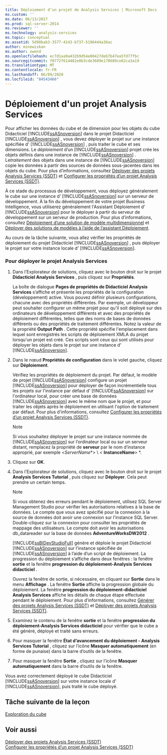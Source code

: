 ```yaml
---
title: Déploiement d’un projet de Analysis Services | Microsoft Docs
ms.custom: ''
ms.date: 06/13/2017
ms.prod: sql-server-2014
ms.reviewer: ''
ms.technology: analysis-services
ms.topic: conceptual
ms.assetid: 5d98bab3-3577-4143-b737-5196444a36ac
author: minewiskan
ms.author: owend
ms.openlocfilehash: ec7d1aa9a432b9d54e00427deb7b47ea5fd77fbc
ms.sourcegitcommit: f0772f614482e0b3cde3609e178689ce62ca3a19
ms.translationtype: MT
ms.contentlocale: fr-FR
ms.lasthandoff: 06/09/2020
ms.locfileid: "84543466"
---
```

# <a name="deploying-an-analysis-services-project"></a>Déploiement d'un projet Analysis Services
  Pour afficher les données du cube et de dimension pour les objets du cube Didacticiel [!INCLUDE[ssASnoversion](../includes/ssasnoversion-md.md)] dans le projet Didacticiel [!INCLUDE[ssASnoversion](../includes/ssasnoversion-md.md)] , vous devez déployer le projet sur une instance spécifiée d' [!INCLUDE[ssASnoversion](../includes/ssasnoversion-md.md)] , puis traiter le cube et ses dimensions. Le *déploiement* d’un [!INCLUDE[ssASnoversion](../includes/ssasnoversion-md.md)] projet crée les objets définis dans une instance de [!INCLUDE[ssASnoversion](../includes/ssasnoversion-md.md)] . Le*traitement* des objets dans une instance de [!INCLUDE[ssASnoversion](../includes/ssasnoversion-md.md)] copie les données à partir des sources de données sous-jacentes dans les objets du cube. Pour plus d’informations, consultez [Déployer des projets Analysis Services &#40;SSDT&#41;](multidimensional-models/deploy-analysis-services-projects-ssdt.md) et [Configurer les propriétés d’un projet Analysis Services &#40;SSDT&#41;](multidimensional-models/configure-analysis-services-project-properties-ssdt.md).  
  
 À ce stade du processus de développement, vous déployez généralement le cube sur une instance d' [!INCLUDE[ssASnoversion](../includes/ssasnoversion-md.md)] sur un serveur de développement. À la fin du développement de votre projet Business Intelligence, vous utiliserez généralement l'Assistant Déploiement d' [!INCLUDE[ssASnoversion](../includes/ssasnoversion-md.md)] pour le déployer à partir du serveur de développement sur un serveur de production. Pour plus d’informations, consultez [Déploiement d’une solution de modèle multidimensionnel](multidimensional-models/multidimensional-model-solution-deployment.md) et [Déployer des solutions de modèles à l’aide de l’assistant Déploiement](multidimensional-models/deploy-model-solutions-using-the-deployment-wizard.md).  
  
 Au cours de la tâche suivante, vous allez vérifier les propriétés de déploiement du projet Didacticiel [!INCLUDE[ssASnoversion](../includes/ssasnoversion-md.md)] , puis déployer le projet sur votre instance locale d' [!INCLUDE[ssASnoversion](../includes/ssasnoversion-md.md)].  
  
### <a name="to-deploy-the-analysis-services-project"></a>Pour déployer le projet Analysis Services  
  
1.  Dans l’Explorateur de solutions, cliquez avec le bouton droit sur le projet **Didacticiel Analysis Services** , puis cliquez sur **Propriétés**.  
  
     La boîte de dialogue **Pages de propriétés de Didacticiel Analysis Services** s’affiche et présente les propriétés de la configuration (développement) active. Vous pouvez définir plusieurs configurations, chacune avec des propriétés différentes. Par exemple, un développeur peut souhaiter configurer un même projet pour qu'il soit déployé sur des ordinateurs de développement différents et avec des propriétés de déploiement différentes, telles que des noms de bases de données différents ou des propriétés de traitement différentes. Notez la valeur de la propriété **Output Path** . Cette propriété spécifie l'emplacement dans lequel sont enregistrés les scripts de déploiement XMLA du projet lorsqu'un projet est créé. Ces scripts sont ceux qui sont utilisés pour déployer les objets dans le projet sur une instance d' [!INCLUDE[ssASnoversion](../includes/ssasnoversion-md.md)].  
  
2.  Dans le nœud **Propriétés de configuration** dans le volet gauche, cliquez sur **Déploiement**.  
  
     Vérifiez les propriétés de déploiement du projet. Par défaut, le modèle de projet [!INCLUDE[ssASnoversion](../includes/ssasnoversion-md.md)] configure un projet [!INCLUDE[ssASnoversion](../includes/ssasnoversion-md.md)] pour déployer de façon incrémentielle tous les projets sur l'instance par défaut d' [!INCLUDE[ssASnoversion](../includes/ssasnoversion-md.md)] sur l'ordinateur local, pour créer une base de données [!INCLUDE[ssASnoversion](../includes/ssasnoversion-md.md)] avec le même nom que le projet, et pour traiter les objets après le déploiement en utilisant l'option de traitement par défaut. Pour plus d’informations, consultez [Configurer les propriétés d’un projet Analysis Services &#40;SSDT&#41;](multidimensional-models/configure-analysis-services-project-properties-ssdt.md).  
  
    > [!NOTE]  
    >  Si vous souhaitez déployer le projet sur une instance nommée de [!INCLUDE[ssASnoversion](../includes/ssasnoversion-md.md)] sur l’ordinateur local ou sur un serveur distant, remplacez la propriété de **serveur** par le nom d’instance approprié, par exemple \<*ServerName**> \\ < **InstanceName**> *.  
  
3.  Cliquez sur **OK**.  
  
4.  Dans l’Explorateur de solutions, cliquez avec le bouton droit sur le projet **Analysis Services Tutorial** , puis cliquez sur **Déployer**. Cela peut prendre un certain temps.  
  
    > [!NOTE]  
    >  Si vous obtenez des erreurs pendant le déploiement, utilisez SQL Server Management Studio pour vérifier les autorisations relatives à la base de données. Le compte que vous avez spécifié pour la connexion à la source de données doit avoir une connexion sur l'instance SQL Server. Double-cliquez sur la connexion pour consulter les propriétés de mappage des utilisateurs. Le compte doit avoir les autorisations db_datareader sur la base de données **AdventureWorksDW2012** .  
  
     [!INCLUDE[ssBIDevStudioFull](../includes/ssbidevstudiofull-md.md)] génère et déploie le projet Didacticiel [!INCLUDE[ssASnoversion](../includes/ssasnoversion-md.md)] sur l’instance spécifiée de [!INCLUDE[ssASnoversion](../includes/ssasnoversion-md.md)] à l’aide d’un script de déploiement. La progression du déploiement s’affiche dans deux fenêtres : la fenêtre **sortie** et la fenêtre **progression du déploiement-Analysis Services didacticiel** .  
  
     Ouvrez la fenêtre de sortie, si nécessaire, en cliquant sur **Sortie** dans le menu **Affichage** . La fenêtre **Sortie** affiche la progression globale du déploiement. La fenêtre **progression du déploiement-didacticiel Analysis Services** affiche les détails de chaque étape effectuée pendant le déploiement. Pour plus d’informations, consultez [Générer des projets Analysis Services &#40;SSDT&#41;](multidimensional-models/build-analysis-services-projects-ssdt.md) et [Déployer des projets Analysis Services &#40;SSDT&#41;](multidimensional-models/deploy-analysis-services-projects-ssdt.md).  
  
5.  Examinez le contenu de la fenêtre **sortie** et la fenêtre **progression du déploiement-Analysis Services didacticiel** pour vérifier que le cube a été généré, déployé et traité sans erreurs.  
  
6.  Pour masquer la fenêtre **État d’avancement du déploiement - Analysis Services Tutorial** , cliquez sur l’icône **Masquer automatiquement** (en forme de punaise) dans la barre d’outils de la fenêtre.  
  
7.  Pour masquer la fenêtre **Sortie** , cliquez sur l’icône **Masquer automatiquement** dans la barre d’outils de la fenêtre.  
  
 Vous avez correctement déployé le cube Didacticiel [!INCLUDE[ssASnoversion](../includes/ssasnoversion-md.md)] sur votre instance locale d' [!INCLUDE[ssASnoversion](../includes/ssasnoversion-md.md)], puis traité le cube déployé.  
  
## <a name="next-task-in-lesson"></a>Tâche suivante de la leçon  
 [Exploration du cube](lesson-2-6-browsing-the-cube.md)  
  
## <a name="see-also"></a>Voir aussi  
 [Déployer des projets Analysis Services &#40;SSDT&#41;](multidimensional-models/deploy-analysis-services-projects-ssdt.md)   
 [Configurer les propriétés d’un projet Analysis Services &#40;SSDT&#41;](multidimensional-models/configure-analysis-services-project-properties-ssdt.md)  
  
  
